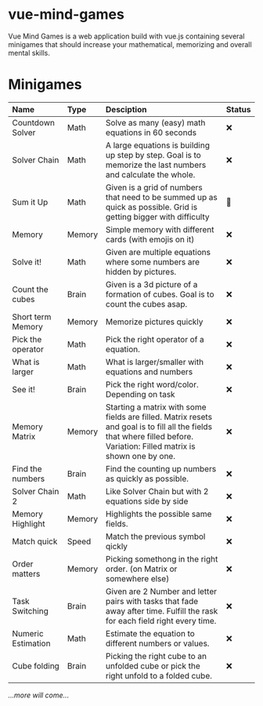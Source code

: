 # vue-mind-games
Vue Mind Games is a web application build with vue.js containing several minigames that should increase your mathematical, memorizing and overall mental skills.

# Minigames

|Name|Type|Desciption|Status|
|:-|:-|:-|:-|
|Countdown Solver|Math|Solve as many (easy) math equations in 60 seconds|❌|
|Solver Chain|Math|A large equations is building up step by step. Goal is to memorize the last numbers and calculate the whole.|❌|
|Sum it Up|Math|Given is a grid of numbers that need to be summed up as quick as possible. Grid is getting bigger with difficulty|🚧|
|Memory|Memory|Simple memory with different cards (with emojis on it)|❌|
|Solve it!|Math|Given are multiple equations where some numbers are hidden by pictures.|❌|
|Count the cubes|Brain|Given is a 3d picture of a formation of cubes. Goal is to count the cubes asap.|❌|
|Short term Memory|Memory|Memorize pictures quickly|❌|
|Pick the operator|Math|Pick the right operator of a equation.|❌|
|What is larger|Math|What is larger/smaller with equations and numbers|❌|
|See it!|Brain|Pick the right word/color. Depending on task|❌|
|Memory Matrix|Memory|Starting a matrix with some fields are filled. Matrix resets and goal is to fill all the fields that where filled before.</br>Variation: Filled matrix is shown one by one.|❌|
|Find the numbers|Brain|Find the counting up numbers as quickly as possible.|❌|
|Solver Chain 2|Math|Like Solver Chain but with 2 equations side by side|❌|
|Memory Highlight|Memory|Highlights the possible same fields.|❌|
|Match quick|Speed|Match the previous symbol qickly|❌|
|Order matters|Memory|Picking somethong in the right order. (on Matrix or somewhere else)|❌|
|Task Switching|Brain|Given are 2 Number and letter pairs with tasks that fade away after time. Fulfill the rask for each field right every time.|❌|
|Numeric Estimation|Math|Estimate the equation to different numbers or values.|❌|
|Cube folding|Brain|Picking the right cube to an unfolded cube or pick the right unfold to a folded cube.|❌|

*...more will come...*
